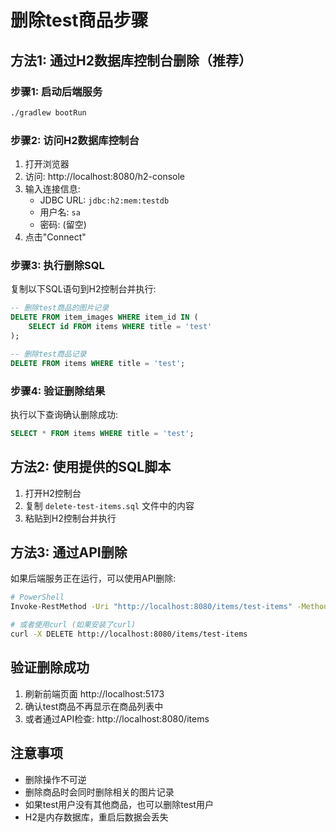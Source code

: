 # 删除test商品步骤

## 方法1: 通过H2数据库控制台删除（推荐）

### 步骤1: 启动后端服务
```bash
./gradlew bootRun
```

### 步骤2: 访问H2数据库控制台
1. 打开浏览器
2. 访问: http://localhost:8080/h2-console
3. 输入连接信息:
   - JDBC URL: `jdbc:h2:mem:testdb`
   - 用户名: `sa`
   - 密码: (留空)
4. 点击"Connect"

### 步骤3: 执行删除SQL
复制以下SQL语句到H2控制台并执行:

```sql
-- 删除test商品的图片记录
DELETE FROM item_images WHERE item_id IN (
    SELECT id FROM items WHERE title = 'test'
);

-- 删除test商品记录
DELETE FROM items WHERE title = 'test';
```

### 步骤4: 验证删除结果
执行以下查询确认删除成功:
```sql
SELECT * FROM items WHERE title = 'test';
```

## 方法2: 使用提供的SQL脚本

1. 打开H2控制台
2. 复制 `delete-test-items.sql` 文件中的内容
3. 粘贴到H2控制台并执行

## 方法3: 通过API删除

如果后端服务正在运行，可以使用API删除:

```bash
# PowerShell
Invoke-RestMethod -Uri "http://localhost:8080/items/test-items" -Method DELETE

# 或者使用curl (如果安装了curl)
curl -X DELETE http://localhost:8080/items/test-items
```

## 验证删除成功

1. 刷新前端页面 http://localhost:5173
2. 确认test商品不再显示在商品列表中
3. 或者通过API检查: http://localhost:8080/items

## 注意事项

- 删除操作不可逆
- 删除商品时会同时删除相关的图片记录
- 如果test用户没有其他商品，也可以删除test用户
- H2是内存数据库，重启后数据会丢失 
